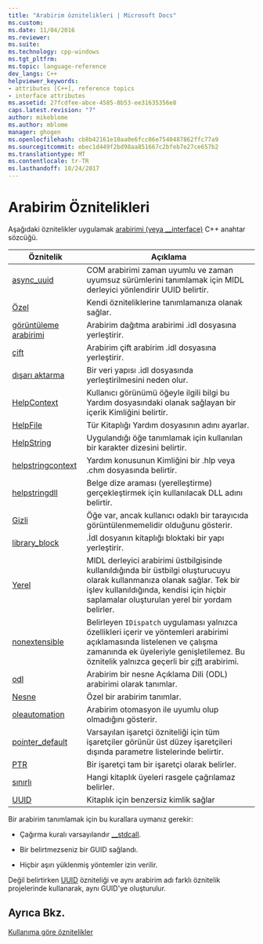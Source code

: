 ```yaml
---
title: "Arabirim öznitelikleri | Microsoft Docs"
ms.custom: 
ms.date: 11/04/2016
ms.reviewer: 
ms.suite: 
ms.technology: cpp-windows
ms.tgt_pltfrm: 
ms.topic: language-reference
dev_langs: C++
helpviewer_keywords:
- attributes [C++], reference topics
- interface attributes
ms.assetid: 27fcdfee-abce-4585-8b53-ee31635356e8
caps.latest.revision: "7"
author: mikeblome
ms.author: mblome
manager: ghogen
ms.openlocfilehash: cb8b42161e10aa0e6fcc06e7540487862ffc77a9
ms.sourcegitcommit: ebec1d449f2bd98aa851667c2bfeb7e27ce657b2
ms.translationtype: MT
ms.contentlocale: tr-TR
ms.lasthandoff: 10/24/2017
---
```

# <a name="interface-attributes"></a>Arabirim Öznitelikleri
Aşağıdaki öznitelikler uygulamak [arabirimi (veya __interface)](../cpp/interface.md) C++ anahtar sözcüğü.  
  
|Öznitelik|Açıklama|  
|---------------|-----------------|  
|[async_uuid](../windows/async-uuid.md)|COM arabirimi zaman uyumlu ve zaman uyumsuz sürümlerini tanımlamak için MIDL derleyici yönlendirir UUID belirtir.|  
|[Özel](../windows/custom-cpp.md)|Kendi özniteliklerine tanımlamanıza olanak sağlar.|  
|[görüntüleme arabirimi](../windows/dispinterface.md)|Arabirim dağıtma arabirimi .idl dosyasına yerleştirir.|  
|[çift](../windows/dual.md)|Arabirim çift arabirim .idl dosyasına yerleştirir.|  
|[dışarı aktarma](../windows/export.md)|Bir veri yapısı .idl dosyasında yerleştirilmesini neden olur.|  
|[HelpContext](../windows/helpcontext.md)|Kullanıcı görünümü öğeyle ilgili bilgi bu Yardım dosyasındaki olanak sağlayan bir içerik Kimliğini belirtir.|  
|[HelpFile](../windows/helpfile.md)|Tür Kitaplığı Yardım dosyasının adını ayarlar.|  
|[HelpString](../windows/helpstring.md)|Uygulandığı öğe tanımlamak için kullanılan bir karakter dizesini belirtir.|  
|[helpstringcontext](../windows/helpstringcontext.md)|Yardım konusunun Kimliğini bir .hlp veya .chm dosyasında belirtir.|  
|[helpstringdll](../windows/helpstringdll.md)|Belge dize araması (yerelleştirme) gerçekleştirmek için kullanılacak DLL adını belirtir.|  
|[Gizli](../windows/hidden.md)|Öğe var, ancak kullanıcı odaklı bir tarayıcıda görüntülenmemelidir olduğunu gösterir.|  
|[library_block](../windows/library-block.md)|.İdl dosyanın kitaplığı bloktaki bir yapı yerleştirir.|  
|[Yerel](../windows/local-cpp.md)|MIDL derleyici arabirimi üstbilgisinde kullanıldığında bir üstbilgi oluşturucuyu olarak kullanmanıza olanak sağlar. Tek bir işlev kullanıldığında, kendisi için hiçbir saplamalar oluşturulan yerel bir yordam belirler.|  
|[nonextensible](../windows/nonextensible.md)|Belirleyen `IDispatch` uygulaması yalnızca özellikleri içerir ve yöntemleri arabirimi açıklamasında listelenen ve çalışma zamanında ek üyeleriyle genişletilemez. Bu öznitelik yalnızca geçerli bir [çift](../windows/dual.md) arabirimi.|  
|[odl](../windows/odl.md)|Arabirim bir nesne Açıklama Dili (ODL) arabirimi olarak tanımlar.|  
|[Nesne](../windows/object-cpp.md)|Özel bir arabirim tanımlar.|  
|[oleautomation](../windows/oleautomation.md)|Arabirim otomasyon ile uyumlu olup olmadığını gösterir.|  
|[pointer_default](../windows/pointer-default.md)|Varsayılan işaretçi özniteliği için tüm işaretçiler görünür üst düzey işaretçileri dışında parametre listelerinde belirtir.|  
|[PTR](../windows/ptr.md)|Bir işaretçi tam bir işaretçi olarak belirler.|  
|[sınırlı](../windows/restricted.md)|Hangi kitaplık üyeleri rasgele çağrılamaz belirler.|  
|[UUID](../windows/uuid-cpp-attributes.md)|Kitaplık için benzersiz kimlik sağlar|  
  
 Bir arabirim tanımlamak için bu kurallara uymanız gerekir:  
  
-   Çağırma kuralı varsayılandır [__stdcall](../cpp/stdcall.md).  
  
-   Bir belirtmezseniz bir GUID sağlandı.  
  
-   Hiçbir aşırı yüklenmiş yöntemler izin verilir.  
  
 Değil belirtirken [UUID](../windows/uuid-cpp-attributes.md) özniteliği ve aynı arabirim adı farklı öznitelik projelerinde kullanarak, aynı GUID'ye oluşturulur.  
  
## <a name="see-also"></a>Ayrıca Bkz.  
 [Kullanıma göre öznitelikler](../windows/attributes-by-usage.md)